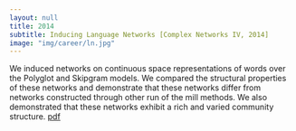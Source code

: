 ```yaml
---
layout: null
title: 2014
subtitle: Inducing Language Networks [Complex Networks IV, 2014]
image: "img/career/ln.jpg"
---
```

We induced networks on continuous space representations of words over the Polyglot and Skipgram models. 
We compared the structural properties of these networks and demonstrate that these networks differ 
from networks constructed through other run of the mill methods. We also demonstrated that these networks 
exhibit a rich and varied community structure. [pdf](http://viveksck.github.io/data/networks.pdf)
